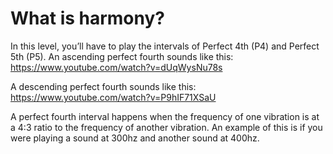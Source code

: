# What is harmony?

In this level, you’ll have to play the intervals of Perfect 4th (P4) and Perfect 5th (P5). An ascending perfect fourth sounds like this: https://www.youtube.com/watch?v=dUqWysNu78s

A descending perfect fourth sounds like this: https://www.youtube.com/watch?v=P9hIF71XSaU

A perfect fourth interval happens when the frequency of one vibration is at a 4:3 ratio to the frequency of another vibration. An example of this is if you were playing a sound at 300hz and another sound at 400hz.

